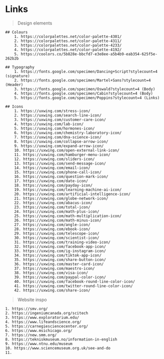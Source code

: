 # Links

> Design elements

    ## Colours
        1. https://colorpalettes.net/color-palette-4301/
        2. https://colorpalettes.net/color-palette-4311/ 
        3. https://colorpalettes.net/color-palette-4233/
        4. https://colorpalettes.net/color-palette-4192/
        5. https://coolors.co/5b828e-bbcfd7-e3e8ee-a5b4b9-eab354-625f5e-262b2b
    
    ## Typography
        1. https://fonts.google.com/specimen/Dancing+Script?stylecount=4 (signature)
        2. https://fonts.google.com/specimen/Martel+Sans?stylecount=4 (Header)
        3. https://fonts.google.com/specimen/Oswald?stylecount=4 (Body)
        4. https://fonts.google.com/specimen/Cabin?stylecount=4 (Body)
        5. https://fonts.google.com/specimen/Poppins?stylecount=4 (Links)

    ## Icons
        1. https://uxwing.com/stress-icon/
        2. https://uxwing.com/search-line-icon/
        3. https://uxwing.com/customer-care-icon/
        4. https://uxwing.com/lab-icon/
        5. https://uxwing.com/hormones-icon/
        6. https://uxwing.com/chemistry-laboratory-icon/
        7. https://uxwing.com/dna-science-icon/
        8. https://uxwing.com/collapse-arrow-icon/
        9. https://uxwing.com/expand-arrow-icon/
        10. https://uxwing.com/open-external-link-icon/
        11. https://uxwing.com/hamburger-menu-icon/
        12. https://uxwing.com/sliders-icon/
        13. https://uxwing.com/send-message-icon/
        14. https://uxwing.com/email-icon/
        15. https://uxwing.com/phone-call-icon/
        16. https://uxwing.com/question-mark-icon/
        17. https://uxwing.com/date-icon/
        18. https://uxwing.com/payday-icon/
        19. https://uxwing.com/learning-machine-ai-icon/
        20. https://uxwing.com/artificial-intelligence-icon/
        21. https://uxwing.com/globe-network-icon/
        22. https://uxwing.com/abacus-icon/
        23. https://uxwing.com/total-icon/
        24. https://uxwing.com/math-plus-icon/
        25. https://uxwing.com/math-multiplication-icon/
        26. https://uxwing.com/math-minus-icon/
        27. https://uxwing.com/angle-icon/
        28. https://uxwing.com/ebook-icon/
        29. https://uxwing.com/telescope-icon/
        30. https://uxwing.com/scientist-icon/
        31. https://uxwing.com/training-video-icon/
        32. https://uxwing.com/facebook-app-icon/
        33. https://uxwing.com/ig-instagram-icon/
        34. https://uxwing.com/tiktok-app-icon/
        35. https://uxwing.com/share-button-icon/
        36. https://uxwing.com/master-card-icon/
        37. https://uxwing.com/maestro-icon/
        38. https://uxwing.com/visa-icon/
        39. https://uxwing.com/paypal-color-icon/
        40. https://uxwing.com/facebook-round-line-color-icon/
        41. https://uxwing.com/twitter-round-line-color-icon/
        42. https://uxwing.com/share-icon/


> Website inspo

    1. https://smv.org/
    2. https://ingeniumcanada.org/scitech
    3. https://www.exploratorium.edu/
    4. https://www.lifeandscience.org/
    5. https://carnegiesciencecenter.org/
    6. https://www.msichicago.org/
    7. https://new.smm.org/
    8. https://tekniskmuseum.no/information-in-english
    9. https://www.ntnu.edu/museum
    10. https://www.sciencemuseum.org.uk/see-and-do
    11. 

